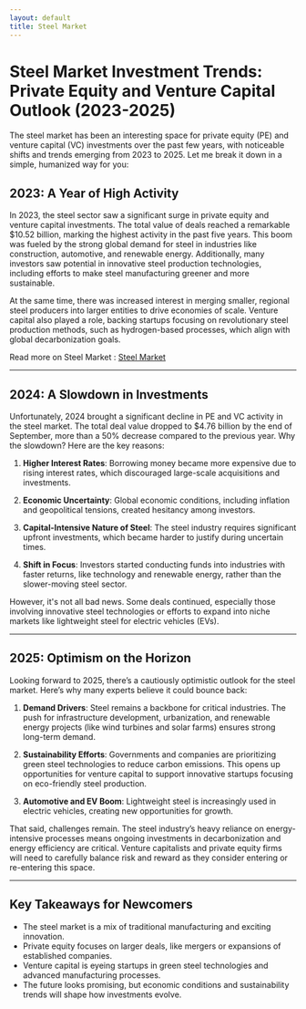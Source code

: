 ```yaml
---
layout: default
title: Steel Market
---
```


# Steel Market Investment Trends: Private Equity and Venture Capital Outlook (2023-2025)
The steel market has been an interesting space for private equity (PE) and venture capital (VC) investments over the past few years, with noticeable shifts and trends emerging from 2023 to 2025. Let me break it down in a simple, humanized way for you:

## **2023: A Year of High Activity**
In 2023, the steel sector saw a significant surge in private equity and venture capital investments. The total value of deals reached a remarkable $10.52 billion, marking the highest activity in the past five years. This boom was fueled by the strong global demand for steel in industries like construction, automotive, and renewable energy. Additionally, many investors saw potential in innovative steel production technologies, including efforts to make steel manufacturing greener and more sustainable.

At the same time, there was increased interest in merging smaller, regional steel producers into larger entities to drive economies of scale. Venture capital also played a role, backing startups focusing on revolutionary steel production methods, such as hydrogen-based processes, which align with global decarbonization goals.

Read more on Steel Market : [Steel Market](https://www.reportprime.com/steel-r251)

---

## **2024: A Slowdown in Investments**
Unfortunately, 2024 brought a significant decline in PE and VC activity in the steel market. The total deal value dropped to $4.76 billion by the end of September, more than a 50% decrease compared to the previous year. Why the slowdown? Here are the key reasons:

1. **Higher Interest Rates**: Borrowing money became more expensive due to rising interest rates, which discouraged large-scale acquisitions and investments.
   
2. **Economic Uncertainty**: Global economic conditions, including inflation and geopolitical tensions, created hesitancy among investors.

3. **Capital-Intensive Nature of Steel**: The steel industry requires significant upfront investments, which became harder to justify during uncertain times.

4. **Shift in Focus**: Investors started conducting funds into industries with faster returns, like technology and renewable energy, rather than the slower-moving steel sector.

However, it's not all bad news. Some deals continued, especially those involving innovative steel technologies or efforts to expand into niche markets like lightweight steel for electric vehicles (EVs).

---

## **2025: Optimism on the Horizon**
Looking forward to 2025, there’s a cautiously optimistic outlook for the steel market. Here’s why many experts believe it could bounce back:

1. **Demand Drivers**: Steel remains a backbone for critical industries. The push for infrastructure development, urbanization, and renewable energy projects (like wind turbines and solar farms) ensures strong long-term demand.

2. **Sustainability Efforts**: Governments and companies are prioritizing green steel technologies to reduce carbon emissions. This opens up opportunities for venture capital to support innovative startups focusing on eco-friendly steel production.

3. **Automotive and EV Boom**: Lightweight steel is increasingly used in electric vehicles, creating new opportunities for growth.

That said, challenges remain. The steel industry’s heavy reliance on energy-intensive processes means ongoing investments in decarbonization and energy efficiency are critical. Venture capitalists and private equity firms will need to carefully balance risk and reward as they consider entering or re-entering this space.

---

## **Key Takeaways for Newcomers**
- The steel market is a mix of traditional manufacturing and exciting innovation.
- Private equity focuses on larger deals, like mergers or expansions of established companies.
- Venture capital is eyeing startups in green steel technologies and advanced manufacturing processes.
- The future looks promising, but economic conditions and sustainability trends will shape how investments evolve.
